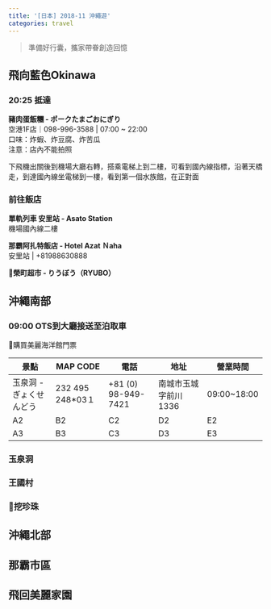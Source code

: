 ```yaml
---
title: '[日本] 2018-11 沖繩遊'
categories: travel
---
```


>準備好行囊，攜家帶眷創造回憶

<!-- ## 2018-11-17(六) 飛向藍色Okinawa -->
## 飛向藍色Okinawa

### 20:25 抵達
**豬肉蛋飯糰 - ポークたまごおにぎり**  
空港1F店｜098-996-3588 | 07:00 ~ 22:00  
口味：炸蝦、炸豆腐、炸苦瓜  
注意：店內不能拍照

下飛機出關後到機場大廳右轉，搭乘電梯上到二樓，可看到國內線指標，沿著天橋走，到達國內線坐電梯到一樓，看到第一個水族館，在正對面

### 前往飯店
**單軌列車 安里站 - Asato Station**  
機場國內線二樓

**那霸阿扎特飯店 - Hotel Azat Ｎaha**  
安里站 | +81988630888

**榮町超市 - りうぼう（RYUBO）**

<!-- ## 2018-11-18(二) 沖繩南部 -->
## 沖繩南部  
### 09:00 OTS到大廳接送至泊取車 
購買美麗海洋館門票

景點 | MAP CODE | 電話 | 地址 | 營業時間
---------|----------|---------|----------|---------
 玉泉洞 - ぎょくせんどう | 232 495 248*03１ | +81 (0) 98-949-7421 | 南城市玉城字前川1336 | 09:00~18:00 
 A2 | B2 | C2 | D2 | E2 
 A3 | B3 | C3 | D3 | E3 

### 玉泉洞
### 王國村
### 挖珍珠
<!-- ## 2018-11-19(三) 沖繩北部 -->
## 沖繩北部
<!-- ## 2018-11-20(四) 那霸市區 -->
## 那霸市區
<!-- ## 2018-11-21(五) 飛回美麗家園 -->
## 飛回美麗家園
